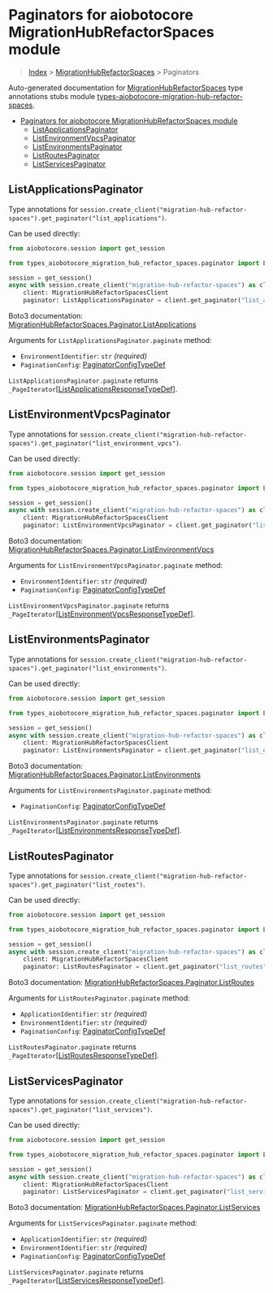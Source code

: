 <a id="paginators-for-aiobotocore-migrationhubrefactorspaces-module"></a>

# Paginators for aiobotocore MigrationHubRefactorSpaces module

> [Index](..) > [MigrationHubRefactorSpaces](.) > Paginators

Auto-generated documentation for
[MigrationHubRefactorSpaces](https://boto3.amazonaws.com/v1/documentation/api/latest/reference/services/migration-hub-refactor-spaces.html#MigrationHubRefactorSpaces)
type annotations stubs module
[types-aiobotocore-migration-hub-refactor-spaces](https://pypi.org/project/types-aiobotocore-migration-hub-refactor-spaces/).

- [Paginators for aiobotocore MigrationHubRefactorSpaces module](#paginators-for-aiobotocore-migrationhubrefactorspaces-module)
  - [ListApplicationsPaginator](#listapplicationspaginator)
  - [ListEnvironmentVpcsPaginator](#listenvironmentvpcspaginator)
  - [ListEnvironmentsPaginator](#listenvironmentspaginator)
  - [ListRoutesPaginator](#listroutespaginator)
  - [ListServicesPaginator](#listservicespaginator)

<a id="listapplicationspaginator"></a>

## ListApplicationsPaginator

Type annotations for
`session.create_client("migration-hub-refactor-spaces").get_paginator("list_applications")`.

Can be used directly:

```python
from aiobotocore.session import get_session

from types_aiobotocore_migration_hub_refactor_spaces.paginator import ListApplicationsPaginator

session = get_session()
async with session.create_client("migration-hub-refactor-spaces") as client:
    client: MigrationHubRefactorSpacesClient
    paginator: ListApplicationsPaginator = client.get_paginator("list_applications")
```

Boto3 documentation:
[MigrationHubRefactorSpaces.Paginator.ListApplications](https://boto3.amazonaws.com/v1/documentation/api/latest/reference/services/migration-hub-refactor-spaces.html#MigrationHubRefactorSpaces.Paginator.ListApplications)

Arguments for `ListApplicationsPaginator.paginate` method:

- `EnvironmentIdentifier`: `str` *(required)*
- `PaginationConfig`:
  [PaginatorConfigTypeDef](./type_defs.md#paginatorconfigtypedef)

`ListApplicationsPaginator.paginate` returns
`_PageIterator`\[[ListApplicationsResponseTypeDef](./type_defs.md#listapplicationsresponsetypedef)\].

<a id="listenvironmentvpcspaginator"></a>

## ListEnvironmentVpcsPaginator

Type annotations for
`session.create_client("migration-hub-refactor-spaces").get_paginator("list_environment_vpcs")`.

Can be used directly:

```python
from aiobotocore.session import get_session

from types_aiobotocore_migration_hub_refactor_spaces.paginator import ListEnvironmentVpcsPaginator

session = get_session()
async with session.create_client("migration-hub-refactor-spaces") as client:
    client: MigrationHubRefactorSpacesClient
    paginator: ListEnvironmentVpcsPaginator = client.get_paginator("list_environment_vpcs")
```

Boto3 documentation:
[MigrationHubRefactorSpaces.Paginator.ListEnvironmentVpcs](https://boto3.amazonaws.com/v1/documentation/api/latest/reference/services/migration-hub-refactor-spaces.html#MigrationHubRefactorSpaces.Paginator.ListEnvironmentVpcs)

Arguments for `ListEnvironmentVpcsPaginator.paginate` method:

- `EnvironmentIdentifier`: `str` *(required)*
- `PaginationConfig`:
  [PaginatorConfigTypeDef](./type_defs.md#paginatorconfigtypedef)

`ListEnvironmentVpcsPaginator.paginate` returns
`_PageIterator`\[[ListEnvironmentVpcsResponseTypeDef](./type_defs.md#listenvironmentvpcsresponsetypedef)\].

<a id="listenvironmentspaginator"></a>

## ListEnvironmentsPaginator

Type annotations for
`session.create_client("migration-hub-refactor-spaces").get_paginator("list_environments")`.

Can be used directly:

```python
from aiobotocore.session import get_session

from types_aiobotocore_migration_hub_refactor_spaces.paginator import ListEnvironmentsPaginator

session = get_session()
async with session.create_client("migration-hub-refactor-spaces") as client:
    client: MigrationHubRefactorSpacesClient
    paginator: ListEnvironmentsPaginator = client.get_paginator("list_environments")
```

Boto3 documentation:
[MigrationHubRefactorSpaces.Paginator.ListEnvironments](https://boto3.amazonaws.com/v1/documentation/api/latest/reference/services/migration-hub-refactor-spaces.html#MigrationHubRefactorSpaces.Paginator.ListEnvironments)

Arguments for `ListEnvironmentsPaginator.paginate` method:

- `PaginationConfig`:
  [PaginatorConfigTypeDef](./type_defs.md#paginatorconfigtypedef)

`ListEnvironmentsPaginator.paginate` returns
`_PageIterator`\[[ListEnvironmentsResponseTypeDef](./type_defs.md#listenvironmentsresponsetypedef)\].

<a id="listroutespaginator"></a>

## ListRoutesPaginator

Type annotations for
`session.create_client("migration-hub-refactor-spaces").get_paginator("list_routes")`.

Can be used directly:

```python
from aiobotocore.session import get_session

from types_aiobotocore_migration_hub_refactor_spaces.paginator import ListRoutesPaginator

session = get_session()
async with session.create_client("migration-hub-refactor-spaces") as client:
    client: MigrationHubRefactorSpacesClient
    paginator: ListRoutesPaginator = client.get_paginator("list_routes")
```

Boto3 documentation:
[MigrationHubRefactorSpaces.Paginator.ListRoutes](https://boto3.amazonaws.com/v1/documentation/api/latest/reference/services/migration-hub-refactor-spaces.html#MigrationHubRefactorSpaces.Paginator.ListRoutes)

Arguments for `ListRoutesPaginator.paginate` method:

- `ApplicationIdentifier`: `str` *(required)*
- `EnvironmentIdentifier`: `str` *(required)*
- `PaginationConfig`:
  [PaginatorConfigTypeDef](./type_defs.md#paginatorconfigtypedef)

`ListRoutesPaginator.paginate` returns
`_PageIterator`\[[ListRoutesResponseTypeDef](./type_defs.md#listroutesresponsetypedef)\].

<a id="listservicespaginator"></a>

## ListServicesPaginator

Type annotations for
`session.create_client("migration-hub-refactor-spaces").get_paginator("list_services")`.

Can be used directly:

```python
from aiobotocore.session import get_session

from types_aiobotocore_migration_hub_refactor_spaces.paginator import ListServicesPaginator

session = get_session()
async with session.create_client("migration-hub-refactor-spaces") as client:
    client: MigrationHubRefactorSpacesClient
    paginator: ListServicesPaginator = client.get_paginator("list_services")
```

Boto3 documentation:
[MigrationHubRefactorSpaces.Paginator.ListServices](https://boto3.amazonaws.com/v1/documentation/api/latest/reference/services/migration-hub-refactor-spaces.html#MigrationHubRefactorSpaces.Paginator.ListServices)

Arguments for `ListServicesPaginator.paginate` method:

- `ApplicationIdentifier`: `str` *(required)*
- `EnvironmentIdentifier`: `str` *(required)*
- `PaginationConfig`:
  [PaginatorConfigTypeDef](./type_defs.md#paginatorconfigtypedef)

`ListServicesPaginator.paginate` returns
`_PageIterator`\[[ListServicesResponseTypeDef](./type_defs.md#listservicesresponsetypedef)\].
